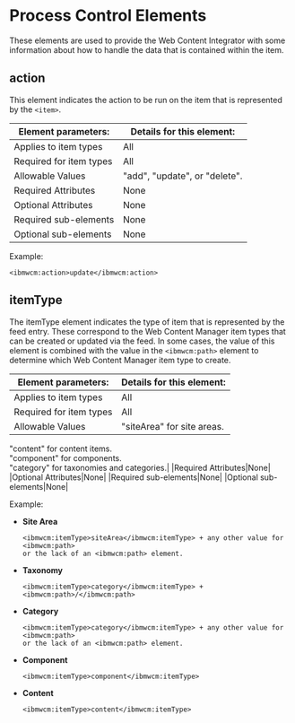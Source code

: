 # Process Control Elements

These elements are used to provide the Web Content Integrator with some information about how to handle the data that is contained within the item.

## action

This element indicates the action to be run on the item that is represented by the `<item>`.

|Element parameters:|Details for this element:|
|-------------------|-------------------------|
|Applies to item types|All|
|Required for item types|All|
|Allowable Values|"add", "update", or "delete".|
|Required Attributes|None|
|Optional Attributes|None|
|Required sub-elements|None|
|Optional sub-elements|None|

Example:

```
<ibmwcm:action>update</ibmwcm:action>
```

## itemType

The itemType element indicates the type of item that is represented by the feed entry. These correspond to the Web Content Manager item types that can be created or updated via the feed. In some cases, the value of this element is combined with the value in the `<ibmwcm:path>` element to determine which Web Content Manager item type to create.

|Element parameters:|Details for this element:|
|-------------------|-------------------------|
|Applies to item types|All|
|Required for item types|All|
|Allowable Values|"siteArea" for site areas.<br>
"content" for content items.<br>
"component" for components.<br>
"category" for taxonomies and categories.|
|Required Attributes|None|
|Optional Attributes|None|
|Required sub-elements|None|
|Optional sub-elements|None|

Example:

-   **Site Area**

    ```
    <ibmwcm:itemType>siteArea</ibmwcm:itemType> + any other value for <ibmwcm:path> 
    or the lack of an <ibmwcm:path> element.
    ```

-   **Taxonomy**

    ```
    <ibmwcm:itemType>category</ibmwcm:itemType> + <ibmwcm:path>/</ibmwcm:path>
    ```

-   **Category**

    ```
    <ibmwcm:itemType>category</ibmwcm:itemType> + any other value for <ibmwcm:path> 
    or the lack of an <ibmwcm:path> element.
    ```

-   **Component**

    ```
    <ibmwcm:itemType>component</ibmwcm:itemType>
    ```

-   **Content**

    ```
    <ibmwcm:itemType>content</ibmwcm:itemType>
    ```



